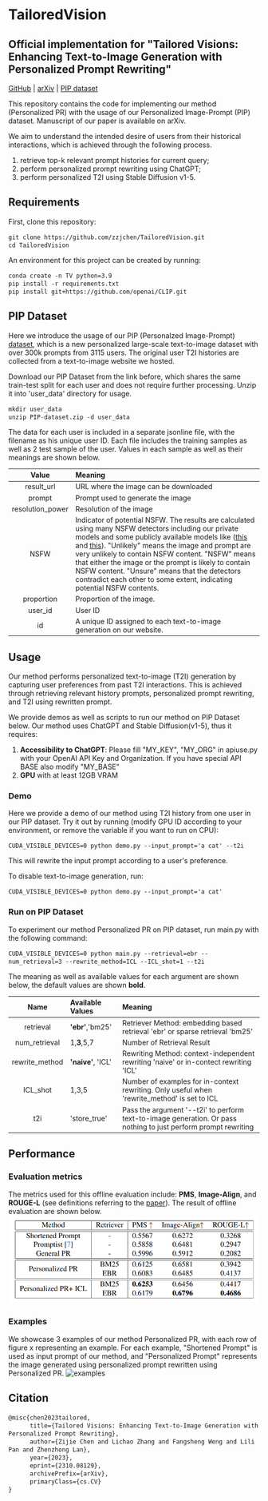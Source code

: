 # TailoredVision
## Official implementation for "Tailored Visions: Enhancing Text-to-Image Generation with Personalized Prompt Rewriting"

[GitHub](https://github.com/zzjchen/TailoredVision) | [arXiv](https://arxiv.org/abs/2310.08129) | [PIP dataset](https://drive.google.com/file/d/1i6iTeBoeLQidjRuI7xf64NTegsTrnLUf/view?usp=drive_link)

This repository contains the code for implementing our method (Personalized PR) with the usage of our Personalized Image-Prompt (PIP) dataset. Manuscript of our paper is available on arXiv.

We aim to understand the intended desire of users from their historical interactions, which is achieved through the following process.

1) retrieve top-k relevant prompt histories for current query;
2) perform personalized prompt rewriting using ChatGPT;
3) perform personalized T2I using Stable Diffusion v1-5.
## Requirements
First, clone this repository:
```
git clone https://github.com/zzjchen/TailoredVision.git
cd TailoredVision
```
An environment for this project can be created by running:
```
conda create -n TV python=3.9
pip install -r requirements.txt
pip install git+https://github.com/openai/CLIP.git
```

## PIP Dataset
Here we introduce the usage of our PIP (Personalzed Image-Prompt) [dataset](https://drive.google.com/file/d/1i6iTeBoeLQidjRuI7xf64NTegsTrnLUf/view?usp=drive_link), which is a new personalized large-scale text-to-image dataset with over 300k prompts from 3115 users. The original user T2I histories are collected from a text-to-image website we hosted.

Download our PIP Dataset from the link before, which shares the same train-test split for each user and does not require further processing. Unzip it into 'user_data' directory for usage.
```
mkdir user_data
unzip PIP-dataset.zip -d user_data
```
The data for each user is included in a separate jsonline file, with the filename as his unique user ID. Each file includes the training samples as well as 2 test sample of the user. Values in each sample as well as their meanings are shown below.

| Value | Meaning |
| :---: | :--------------------|
| result_url | URL where the image can be downloaded |
| prompt | Prompt used to generate the image |
| resolution_power | Resolution of the image |
| NSFW | Indicator of potential NSFW. The results are calculated using many NSFW detectors including our private models and some publicly available models like ([this](https://huggingface.co/michellejieli/NSFW_text_classifier) and [this](https://huggingface.co/Falconsai/nsfw_image_detection)). "Unlikely" means the image and prompt are very unlikely to contain NSFW content. "NSFW" means that either the image or the prompt is likely to contain NSFW content. "Unsure" means that the detectors contradict each other to some extent, indicating potential NSFW contents. |
| proportion | Proportion of the image. |
| user_id | User ID|
| id | A unique ID assigned to each text-to-image generation on our website. | 


## Usage

Our method performs personalized text-to-image (T2I) generation by capturing user preferences from past T2I interactions. This is achieved through retrieving relevant history prompts, personalized prompt rewriting, and T2I using rewritten prompt.

We provide demos as well as scripts to run our method on PIP Dataset below. Our method uses ChatGPT and Stable Diffusion(v1-5), thus it requires:

1. **Accessibility to ChatGPT**: Please fill "MY_KEY", "MY_ORG" in apiuse.py with your OpenAI API Key and Organization. If you have special API BASE also modify "MY_BASE"
2. **GPU** with at least 12GB VRAM

### Demo
Here we provide a demo of our method using T2I history from one user in our PIP dataset. Try it out by running (modify GPU ID according to your environment, or remove the variable if you want to run on CPU):
```
CUDA_VISIBLE_DEVICES=0 python demo.py --input_prompt='a cat' --t2i
```
This will rewrite the input prompt according to a user's preference. 

To disable text-to-image generation, run:
```
CUDA_VISIBLE_DEVICES=0 python demo.py --input_prompt='a cat'
```

### Run on PIP Dataset
To experiment our method Personalized PR on PIP dataset, run main.py with the following command:
```
CUDA_VISIBLE_DEVICES=0 python main.py --retrieval=ebr --num_retrieval=3 --rewrite_method=ICL --ICL_shot=1 --t2i
```
The meaning as well as available values for each argument are shown below, the default values are shown **bold**.

| Name | Available Values | Meaning  |
| :----: | :--------------- | :------  |
| retrieval | **'ebr'**,'bm25' | Retriever Method: embedding based retrieval 'ebr' or sparse retrieval 'bm25'  |
| num_retrieval | 1,**3**,5,7 | Number of Retrieval Result |
| rewrite_method | **'naive'**, 'ICL' | Rewriting Method: context-independent rewriting 'naive' or in-contect rewriting 'ICL' |
| ICL_shot | 1,3,5 | Number of examples for in-context rewriting. Only useful when 'rewrite_method' is set to ICL |
| t2i | 'store_true' | Pass the argument '--t2i' to perform text-to-image generation. Or pass nothing to just perform prompt rewriting |


## Performance

### Evaluation metrics
The metrics used for this offline evaluation include: **PMS**, **Image-Align**, and **ROUGE-L** (see definitions referring to the [paper](https://arxiv.org/abs/2310.08129)). The result of offline evaluation are shown below.
![Result](fig/ev_res.png)

### Examples
We showcase 3 examples of our method Personalized PR, with each row of figure x representing an example. For each example, "Shortened Prompt" is used as input prompt of our method, and "Personalized Prompt" represents the image generated using personalized prompt rewritten using Personalized PR.
![examples](fig/Results13.png)


## Citation

```
@misc{chen2023tailored,
      title={Tailored Visions: Enhancing Text-to-Image Generation with Personalized Prompt Rewriting}, 
      author={Zijie Chen and Lichao Zhang and Fangsheng Weng and Lili Pan and Zhenzhong Lan},
      year={2023},
      eprint={2310.08129},
      archivePrefix={arXiv},
      primaryClass={cs.CV}
}
```
